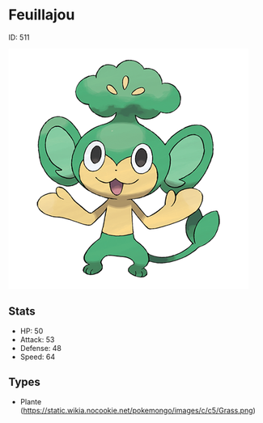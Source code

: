 # Feuillajou


ID: 511

![](https://raw.githubusercontent.com/PokeAPI/sprites/master/sprites/pokemon/other/official-artwork/511.png "Feuillajou")

## Stats


 - HP: 50
 - Attack: 53
 - Defense: 48
 - Speed: 64

## Types


 - Plante (https://static.wikia.nocookie.net/pokemongo/images/c/c5/Grass.png)
